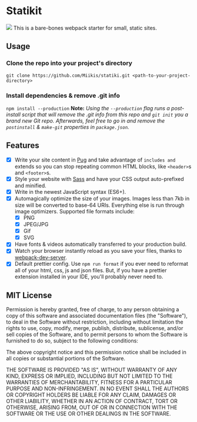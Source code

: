 # Statikit
![](https://img.shields.io/github/package-json/v/miikis/statikit.svg?style=for-the-badge)
This is a bare-bones webpack starter for small, static sites. 

## Usage
### Clone the repo into your project's directory
`git clone https://github.com/Miikis/statiki.git <path-to-your-project-directory>`
### Install dependencies & remove .git info
`npm install --production`
**Note:** *Using the `--production` flag runs a post-install script that will remove the .git info from this repo and `git init` you a brand new Git repo. Afterwards, feel free to go in and remove the `postinstall` & `make-git` properties in `package.json`.*

## Features
- [x] Write your site content in [Pug](https://pugjs.org/api/getting-started.html) and take advantage of `includes and `extends so you can stop repeating common HTML blocks, like `<header>`s and `<footer>`s.
- [x] Style your website with [Sass](https://sass-lang.com/) and have your CSS output auto-prefixed and minified.
- [x] Write in the newest JavaScript syntax (ES6+).
- [x] Automagically optimize the size of your images. Images less than 7kb in size will be converted to base-64 URIs. Everything else is run through image optimizers.  Supported file formats include:
    - [x] PNG
    - [x] JPEG/JPG
    - [x] Gif
    - [x] SVG
- [x] Have fonts & videos automatically transferred to your production build.
- [x] Watch your browser instantly reload as you save your files, thanks to [webpack-dev-server](https://webpack.js.org/configuration/dev-server/).
- [x] Default prettier config. Use `npm run format` if you ever need to reformat all of your html, css, js and json files. But, if you have a prettier extension installed in your IDE, you'll probably never need to.

## MIT License
Permission is hereby granted, free of charge, to any person obtaining a copy of this software and associated documentation files (the "Software"), to deal in the Software without restriction, including without limitation the rights to use, copy, modify, merge, publish, distribute, sublicense, and/or sell copies of the Software, and to permit persons to whom the Software is furnished to do so, subject to the following conditions:

The above copyright notice and this permission notice shall be included in all copies or substantial portions of the Software.

THE SOFTWARE IS PROVIDED "AS IS", WITHOUT WARRANTY OF ANY KIND, EXPRESS OR IMPLIED, INCLUDING BUT NOT LIMITED TO THE WARRANTIES OF MERCHANTABILITY, FITNESS FOR A PARTICULAR PURPOSE AND NON-INFRINGEMENT. IN NO EVENT SHALL THE AUTHORS OR COPYRIGHT HOLDERS BE LIABLE FOR ANY CLAIM, DAMAGES OR OTHER LIABILITY, WHETHER IN AN ACTION OF CONTRACT, TORT OR OTHERWISE, ARISING FROM, OUT OF OR IN CONNECTION WITH THE SOFTWARE OR THE USE OR OTHER DEALINGS IN THE SOFTWARE.